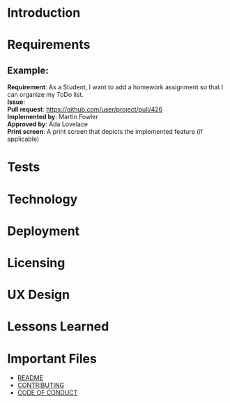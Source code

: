 # Introduction


# Requirements
## Example:
**Requirement**: As a Student, I want to add a homework assignment so that I can organize my ToDo list.<br>
**Issue**: <link to your GitHub issue><br>
**Pull request**: https://github.com/user/project/pull/426<br>
**Implemented by**: Martin Fowler<br>
**Approved by**: Ada Lovelace<br>
**Print screen**: A print screen that depicts the implemented feature (if applicable)<br>

# Tests

# Technology

# Deployment

# Licensing

# UX Design

# Lessons Learned

# Important Files
- [README](../README.md)
- [CONTRIBUTING](../CONTRIBUTING.md)
- [CODE OF CONDUCT](../CODE_OF_CONDUCT.md)
